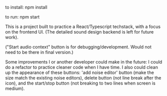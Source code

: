 to install: npm install

to run: npm start


This is a project built to practice a React/Typescript techstack, with a focus on the frontend UI. (The detailed sound design backend is left for future work).

("Start audio context" button is for debugging/development. Would not need to be there in final version.)

Some improvements I or another developer could make in the future: I could do a refactor to practice cleaner code when I have time. I also could clean up the appearance of these buttons: 'add noise editor' button (make the size match the existing noise editors), delete button (not line break after the icon), and the start/stop button (not breaking to two lines when screen is medium).
